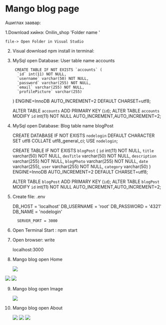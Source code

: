# Mango blog page 
 Ашиглах заавар:

1.Download хийнэ: Onilin_shop 'Folder name '

   
    file-> Open Folder in Visual Studio
    

2.  Visual download npm install in terminal:

3. MySql open Database: User table name accounts
   
        CREATE TABLE IF NOT EXISTS `accounts` (
         `id` int(11) NOT NULL,
         `username` varchar(50) NOT NULL,
         `password` varchar(255) NOT NULL,
         `email` varchar(255) NOT NULL,
         `profilePicture` varchar(255)
      ) ENGINE=InnoDB AUTO_INCREMENT=2 DEFAULT CHARSET=utf8;

      ALTER TABLE `accounts` ADD PRIMARY KEY (`id`);
      ALTER TABLE `accounts` MODIFY `id` int(11) NOT NULL AUTO_INCREMENT,AUTO_INCREMENT=2;

4. MySql open Database: Blog table name blogPost
   
   
     CREATE DATABASE IF NOT EXISTS `nodelogin` DEFAULT CHARACTER SET utf8 COLLATE utf8_general_ci;
     USE `nodelogin`;

     CREATE TABLE IF NOT EXISTS `blogPost` (
          `id` int(11) NOT NULL,
          `title` varchar(50) NOT NULL,
          `desTitle` varchar(50) NOT NULL,
          `description` varchar(255) NOT NULL,
          `blogPhoto` varchar(255) NOT NULL,
          `date` varchar(255),
	  `user` varchar(255) NOT NULL,
          `category` varchar(50)
     ) ENGINE=InnoDB AUTO_INCREMENT=2 DEFAULT CHARSET=utf8;


     ALTER TABLE `blogPost` ADD PRIMARY KEY (`id`);
     ALTER TABLE `blogPost` MODIFY `id` int(11) NOT NULL AUTO_INCREMENT,AUTO_INCREMENT=2;

5. Create file:  .env 

 	DB_HOST  = 'localhost'
	DB_USERNAME  = 'root'
	DB_PASSWORD = '4321'
	DB_NAME = 'nodelogin'

         SERVER_PORT = 3000

6. Open Terminal Start : 
       npm start  
       
7. Open browser: write
   
   localhost:3000 
   
8. Mango blog open Home
   
   <img src="https://scontent.fuln4-1.fna.fbcdn.net/v/t1.15752-9/173187326_306527094410981_5453798534522007180_n.png?_nc_cat=111&ccb=1-3&_nc_sid=ae9488&_nc_ohc=gvrOtwWnS-0AX-    O6xUV&_nc_ht=scontent.fuln4-1.fna&oh=dffbb8820b4889cf034621fd18356700&oe=60A17554" />
   
  
  <img src="https://scontent.fuln4-1.fna.fbcdn.net/v/t1.15752-9/174150675_511906733351206_7108543604774272003_n.png?_nc_cat=109&ccb=1-3&_nc_sid=ae9488&_nc_ohc=4VHTWdcn_XwAX9BCBa-&_nc_ht=scontent.fuln4-1.fna&oh=440c548350c452f664b9c78f42285cc6&oe=60A11116" />
  
  
   <img src="https://scontent.fuln4-1.fna.fbcdn.net/v/t1.15752-9/174225203_241738220742316_8009252358611238796_n.png?_nc_cat=109&ccb=1-3&_nc_sid=ae9488&_nc_ohc=lu_lFpjQGYsAX_3AvNb&_nc_oc=AQk_f4u18rtQG2wsyRjcHk3rkXZeappzlC2RnL6VkYX4n6qR83A5d4xI0hO3t38G0xs&_nc_ht=scontent.fuln4-1.fna&oh=c792989b04d850e3e2a178cd3130b407&oe=60A03D09" />
   
  
  9. Mango blog open Image 
      
       <img src="https://scontent.fuln4-2.fna.fbcdn.net/v/t1.15752-9/173984103_141923367937124_8281380117241670939_n.png?_nc_cat=106&ccb=1-3&_nc_sid=ae9488&_nc_ohc=1j3so2h8hG8AX8niZ-5&_nc_oc=AQlHoOXI9o3U1WmocJWFCq7qfaSiCN37Il23yTzUQhoYvAUrLPGn6ksu5wXzNneoii0&_nc_ht=scontent.fuln4-2.fna&oh=1c281ddb7219c9b51dc5700d816d1f1b&oe=609FEA9D" />
       
  10. Mango blog open About 
      
      <img src="https://scontent.fuln4-1.fna.fbcdn.net/v/t1.15752-9/173954097_3671102846333397_2320240370128337907_n.png?_nc_cat=102&ccb=1-3&_nc_sid=ae9488&_nc_ohc=RaR5JlmiXiIAX_CtfjA&_nc_ht=scontent.fuln4-1.fna&oh=74514ca2ca81b2dee54e4df74f908b60&oe=60A08EE8" />
      
      <img src="https://scontent.fuln4-1.fna.fbcdn.net/v/t1.15752-9/173386495_1618148841714421_7873504001202185776_n.png?_nc_cat=109&ccb=1-3&_nc_sid=ae9488&_nc_ohc=-hNBDasC7WIAX_zkaz5&_nc_oc=AQnpV-KbcfS3FxPpngMY__i6semLtYCSQURglKQMSyQBhOe2qMZSzNZcQq7HPPMrqy4&_nc_ht=scontent.fuln4-1.fna&oh=506c9a2705a04e992226c58e352afd6d&oe=60A13B8E" />
      
      <img src="https://scontent.fuln4-1.fna.fbcdn.net/v/t1.15752-9/171874419_807938993156543_9019422614418525707_n.png?_nc_cat=104&ccb=1-3&_nc_sid=ae9488&_nc_ohc=DwA-41jHmWcAX-z37_x&_nc_ht=scontent.fuln4-1.fna&oh=22d92ec9177baf78c49f41b250e09954&oe=609FE65B" />
      
 
 
      
           
      
   
    
    
  
  
 
 






